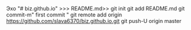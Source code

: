 Эхо "# biz.github.io" >>> README.md>> 
git init 
git add README.md 
git commit-m" first commit " 
git remote add origin https://github.com/slava6370/biz.github.io.git 
git push-U origin master
